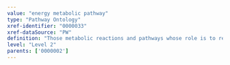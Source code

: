 ```yaml
---
value: "energy metabolic pathway"
type: "Pathway Ontology"
xref-identifier: "0000033"
xref-dataSource: "PW"
definition: "Those metabolic reactions and pathways whose role is to release or provide energy."
level: "Level 2"
parents: ['0000002']
---
```

